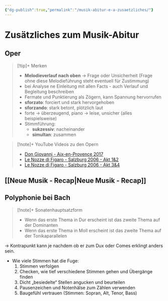 ```yaml
---
{"dg-publish":true,"permalink":"/musik-abitur-e-a-zusaetzliches/"}
---
```


# Zusätzliches zum Musik-Abitur
## Oper
> [!tip]+ Merken
> - **Melodieverlauf nach oben** → Frage oder Unsicherheit (Frage ohne diese Melodieführung steht eventuell für Zustimmung)
> - bei Analyse ne Einleitung mit allen Facts - auch Verlauf und Begleitung beschreiben
> - Fermate und Punktierung als Zögern, kann Spannung hervorrufen
> - **sforzato**: forciert und stark hervorgehoben
> - **sforzando**: stark betont, plötzlich laut
> - forte → überzeugend, piano → leise, unsicher (alles beispielsweise)
> - Stimmführung:
> 	- **sukzessiv**: nacheinander
> 	- **simultan**: zusammen

> [!note]+ YouTube Videos zu den Opern
> - [Don Giovanni - Aix-en-Provence 2017](https://www.youtube.com/watch?v=8wEMzWH52FA)
> - [Le Nozze di Figaro - Salzburg 2006 - Akt 1&2](https://www.youtube.com/watch?v=OvHwfMycXTU&pp=ygUUZmlnYXJvIHNhbHpidXJnIDIwMDY%3D)
> - [Le Nozze di Figaro - Salzburg 2006 - Akt 3&4](https://www.youtube.com/watch?v=SVyxjDNStWM&pp=ygUUZmlnYXJvIHNhbHpidXJnIDIwMDY%3D)
## [[Neue Musik - Recap\|Neue Musik - Recap]]
## Polyphonie bei Bach
> [!note]+ Sonatenhauptsatzform
> - Wenn das erste Thema in Dur erscheint ist das zweite Thema auf der Dominanten
> - Wenn das erste Thema in Moll erscheint ist das zweite Thema auf der Tonikaparallelen

→ Kontrapunkt kann je nachdem ob er zum Dux oder Comes erklingt anders sein.
- Wie viele Stimmen hat die Fuge:
	1. Stimmen verfolgen
	2. Checken, wie tief verschiedene Stimmen gehen und Übergänge finden
	3. Dicht „besiedelte“ Stellen angucken und beurteilen
	4. Pausenzeichen und Notenhälse zum Zählen verwenden
	5. Baugefühl vertrauen (Stimmen: Sopran, Alt, Tenor, Bass)